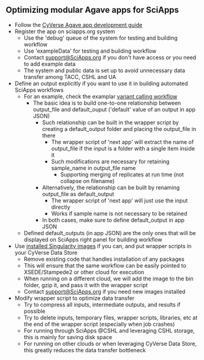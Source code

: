 Optimizing modular Agave apps for SciApps
-------
* Follow the [CyVerse Agave app development guide](https://github.com/cyverse/cyverse-sdk)
* Register the app on sciapps.org system
  * Use the 'debug' queue of the system for testing and building workflow
  * Use 'exampleData' for testing and building workflow
  * Contact support@SciApps.org if you don't have access or you need to add example data 
  * The system and public data is set up to avoid unnecessary data transfer among TACC, CSHL and UA
* Define an output explicitly if you want to use it in building automated SciApps workflows
  * For an example, check the examplar [variant calling workflow](../wrappers/platypus_workflow/README.md)
    * The basic idea is to build one-to-one relationship between output_file and default_ouput ('default' value of an output in app JSON)
      * Such relationship can be built in the wrapper script by creating a default_output folder and placing the output_file in there
        * The wrapper script of 'next app' will extract the name of output_file if the input is a folder with a single item inside it
        * Such modifications are necessary for retaining sample_name in output_file name
          * Supporting merging of replicates at run time (not collapse on filename)
      * Alternatively, the relationship can be built by renaming output_file as default_output
        * The wrapper script of 'next app' will just use the input directly
        * Works if sample name is not necessary to be retained
      * In both cases, make sure to define default_output in app JSON
  * Defined default_outputs (in app JSON) are the only ones that will be displayed on SciApps right panel for building workflow
* Use [installed Singularity images](Singularity-SciApps.md) if you can, and put wrapper scripts in your CyVerse Data Store
  * Remove existing code that handles installation of any packages
  * This will ensure that the same workflow can be easily pointed to XSEDE/Stampede2 or other cloud for execution
  * When running on a different cloud, we will add the image to the bin folder, gzip it, and pass it with the wrapper script
  * Contact support@SciApps.org if you need new images installed
* Modify wrapper script to optimize data transfer
  * Try to compress all inputs, intermediate outputs, and results if possible
  * Try to delete inputs, temporary files, wrapper scripts, libraries, etc at the end of the wrapper script (especially when job crashes)
  * For running through SciApps @CSHL and leveraging CSHL storage, this is mainly for saving disk space 
  * For running on other clouds or when leveraging CyVerse Data Store, this greatly reduces the data transfer bottleneck
